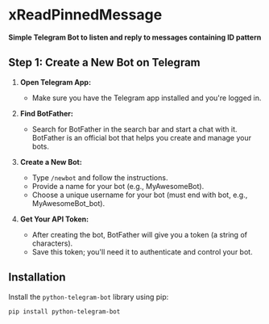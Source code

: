 # xReadPinnedMessage

**Simple Telegram Bot to listen and reply to messages containing ID pattern**

## Step 1: Create a New Bot on Telegram

1. **Open Telegram App:**
   - Make sure you have the Telegram app installed and you're logged in.

2. **Find BotFather:**
   - Search for BotFather in the search bar and start a chat with it.
     BotFather is an official bot that helps you create and manage your bots.

3. **Create a New Bot:**
   - Type `/newbot` and follow the instructions.
   - Provide a name for your bot (e.g., MyAwesomeBot).
   - Choose a unique username for your bot (must end with bot, e.g., MyAwesomeBot_bot).

4. **Get Your API Token:**
   - After creating the bot, BotFather will give you a token (a string of characters).
   - Save this token; you'll need it to authenticate and control your bot.

## Installation

Install the `python-telegram-bot` library using pip:

```bash
pip install python-telegram-bot

